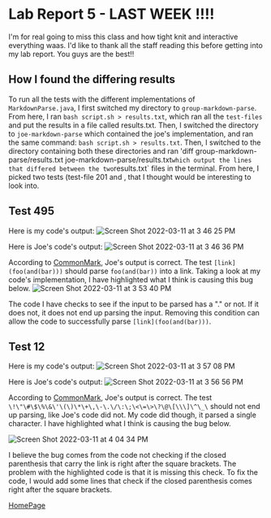 # Lab Report 5 - LAST WEEK !!!!
I'm for real going to miss this class and how tight knit and interactive everything waas. I'd like to thank all the staff reading this before getting into my lab report. You guys are the best!!

## How I found the differing results
To run all the tests with the different implementations of `MarkdownParse.java`, I first switched my directory to `group-markdown-parse`. From here, I ran `bash script.sh > results.txt`, which ran all the `test-files` and put the results in a file called results.txt. Then, I switched the directory to `joe-markdown-parse` which contained the joe's implementation, and ran the same command: `bash script.sh > results.txt`. Then, I switched to the directory containing both these directories and ran 'diff group-markdown-parse/results.txt joe-markdown-parse/results.txt` which output the lines that differed between the two `results.txt` files in the terminal. From here, I picked two tests (test-file 201 and , that I thought would be interesting to look into.
## Test 495
Here is my code's output:
![Screen Shot 2022-03-11 at 3 46 25 PM](https://user-images.githubusercontent.com/97696757/157991602-6ed3eb2a-d235-49f7-9861-a760d8f8b195.png)

Here is Joe's code's output:
![Screen Shot 2022-03-11 at 3 46 36 PM](https://user-images.githubusercontent.com/97696757/157991578-8107b311-6101-4518-98bb-50fa7670c6c8.png)

According to [CommonMark](https://spec.commonmark.org/dingus/), Joe's output is correct. The test `[link](foo(and(bar)))` should parse `foo(and(bar))` into a link. 
Taking a look at my code's implementation, I have highlighted what I think is causing this bug below. 
![Screen Shot 2022-03-11 at 3 53 40 PM](https://user-images.githubusercontent.com/97696757/157993163-a708e55e-b210-4411-9bad-5e9d42da8bcb.png)

The code I have checks to see if the input to be parsed has a "." or not. If it does not, it does not end up parsing the input. Removing this condition can allow the code to successfully parse `[link](foo(and(bar)))`.

## Test 12
Here is my code's output:
![Screen Shot 2022-03-11 at 3 57 08 PM](https://user-images.githubusercontent.com/97696757/157993550-929d6bc5-fe6c-4cf7-b26b-8afe1f18699e.png)

Here is Joe's code's output:
![Screen Shot 2022-03-11 at 3 56 56 PM](https://user-images.githubusercontent.com/97696757/157993557-c2e7c72e-ba63-4d29-8147-7fd21a9ea24a.png)

According to [CommonMark](https://spec.commonmark.org/dingus/), Joe's output is correct. The test `\!\"\#\$\%\&\'\(\)\*\+\,\-\.\/\:\;\<\=\>\?\@\[\\\]\^\_\` should not end up parsing, like Joe's code did not. My code did though, it parsed a single character. I have highlighted what I think is causing the bug below.

![Screen Shot 2022-03-11 at 4 04 34 PM](https://user-images.githubusercontent.com/97696757/157993988-1bbc11eb-7923-49db-a220-0a261059c1e3.png)

I believe the bug comes from the code not checking if the closed parenthesis that carry the link is right after the square brackets. The problem with the highlighted code is that it is missing this check. To fix the code, I would add some lines that check if the closed parenthesis comes right after the square brackets. 

[HomePage](https://akh1lbokka.github.io/cse15l-lab-reports/)
